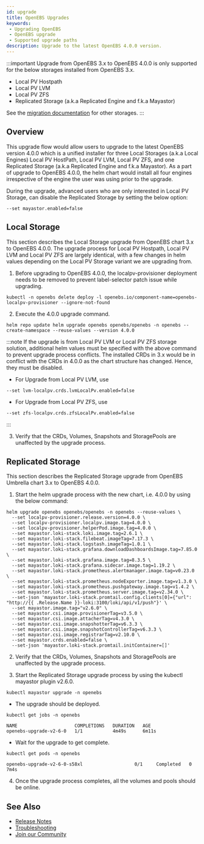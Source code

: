```yaml
---
id: upgrade
title: OpenEBS Upgrades
keywords:
 - Upgrading OpenEBS
 - OpenEBS upgrade
 - Supported upgrade paths
description: Upgrade to the latest OpenEBS 4.0.0 version.
---
```


:::important
Upgrade from OpenEBS 3.x to OpenEBS 4.0.0 is only supported for the below storages installed from OpenEBS 3.x.

- Local PV Hostpath
- Local PV LVM
- Local PV ZFS
- Replicated Storage (a.k.a Replicated Engine and f.k.a Mayastor)

See the [migration documentation](../user-guides/data-migration/migration-overview.md) for other storages.
:::

## Overview

This upgrade flow would allow users to upgrade to the latest OpenEBS version 4.0.0 which is a unified installer for three Local Storages (a.k.a Local Engines) Local PV HostPath, Local PV LVM, Local PV ZFS, and one Replicated Storage (a.k.a Replicated Engine and f.k.a Mayastor). 
As a part of upgrade to OpenEBS 4.0.0, the helm chart would install all four engines irrespective of the engine the user was using prior to the upgrade. 

During the upgrade, advanced users who are only interested in Local PV Storage, can disable the Replicated Storage by setting the below option:

```
--set mayastor.enabled=false
```

## Local Storage

This section describes the Local Storage upgrade from OpenEBS chart 3.x to OpenEBS 4.0.0. The upgrade process for Local PV Hostpath, Local PV LVM and Local PV ZFS are largely identical, with a few changes in helm values depending on the Local PV Storage variant we are upgrading from.

1. Before upgrading to OpenEBS 4.0.0, the localpv-provisioner deployment needs to be removed to prevent label-selector patch issue while upgrading.

```
kubectl -n openebs delete deploy -l openebs.io/component-name=openebs-localpv-provisioner --ignore-not-found
```

2. Execute the 4.0.0 upgrade command. 

```
helm repo update helm upgrade openebs openebs/openebs -n openebs --create-namespace --reuse-values --version 4.0.0
```

:::note
If the upgrade is from Local PV LVM or Local PV ZFS storage solution, additional helm values must be specified with the above command to prevent upgrade process conflicts. The installed CRDs in 3.x would be in conflict with the CRDs in 4.0.0 as the chart structure has changed. Hence, they must be disabled.


- For Upgrade from Local PV LVM, use

```
--set lvm-localpv.crds.lvmLocalPv.enabled=false
```

- For Upgrade from Local PV ZFS, use

```
--set zfs-localpv.crds.zfsLocalPv.enabled=false
```
:::

3. Verify that the CRDs, Volumes, Snapshots and StoragePools are unaffected by the upgrade process.

## Replicated Storage

This section describes the Replicated Storage upgrade from OpenEBS Umbrella chart 3.x to OpenEBS 4.0.0.

1. Start the helm upgrade process with the new chart, i.e. 4.0.0 by using the below command:

```
helm upgrade openebs openebs/openebs -n openebs --reuse-values \
  --set localpv-provisioner.release.version=4.0.0 \
  --set localpv-provisioner.localpv.image.tag=4.0.0 \
  --set localpv-provisioner.helperPod.image.tag=4.0.0 \
  --set mayastor.loki-stack.loki.image.tag=2.6.1 \
  --set mayastor.loki-stack.filebeat.imageTag=7.17.3 \
  --set mayastor.loki-stack.logstash.imageTag=1.0.1 \
  --set mayastor.loki-stack.grafana.downloadDashboardsImage.tag=7.85.0 \
  --set mayastor.loki-stack.grafana.image.tag=8.3.5 \
  --set mayastor.loki-stack.grafana.sidecar.image.tag=1.19.2 \
  --set mayastor.loki-stack.prometheus.alertmanager.image.tag=v0.23.0 \
  --set mayastor.loki-stack.prometheus.nodeExporter.image.tag=v1.3.0 \
  --set mayastor.loki-stack.prometheus.pushgateway.image.tag=v1.4.2 \
  --set mayastor.loki-stack.prometheus.server.image.tag=v2.34.0 \
  --set-json 'mayastor.loki-stack.promtail.config.clients[0]={"url": "http://{{ .Release.Name }}-loki:3100/loki/api/v1/push"}' \
  --set mayastor.image.tag="v2.6.0" \
  --set mayastor.csi.image.provisionerTag=v3.5.0 \
  --set mayastor.csi.image.attacherTag=v4.3.0 \
  --set mayastor.csi.image.snapshotterTag=v6.3.3 \
  --set mayastor.csi.image.snapshotControllerTag=v6.3.3 \
  --set mayastor.csi.image.registrarTag=v2.10.0 \
  --set mayastor.crds.enabled=false \
  --set-json 'mayastor.loki-stack.promtail.initContainer=[]'
```

2. Verify that the CRDs, Volumes, Snapshots and StoragePools are unaffected by the upgrade process.

3. Start the Replicated Storage upgrade process by using the kubectl mayastor plugin v2.6.0.

```
kubectl mayastor upgrade -n openebs
```

- The upgrade should be deployed. 

```
kubectl get jobs -n openebs 

NAME                     COMPLETIONS   DURATION   AGE 
openebs-upgrade-v2-6-0   1/1           4m49s      6m11s
```

- Wait for the upgrade to get complete.

```
kubectl get pods -n openebs

openebs-upgrade-v2-6-0-s58xl                   0/1     Completed   0          7m4s
```

4. Once the upgrade process completes, all the volumes and pools should be online.

## See Also

- [Release Notes](../releases.md)
- [Troubleshooting](../troubleshooting/troubleshooting-local-engine.md)
- [Join our Community](../community.md)
